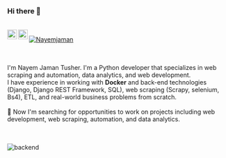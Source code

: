 ### Hi there 👋
<br/>
<a href="https://www.linkedin.com/in/Nayemjaman/">
  <img align="left" alt="Nayem Jaman Tuhser's LinkedIn" width="22px" src="https://raw.githubusercontent.com/peterthehan/peterthehan/master/assets/linkedin.svg" />
</a>
<a href="https://twitter.com/nayemjaman">
  <img align="left" alt="nayemjaman | Twitter" width="22px" src="https://raw.githubusercontent.com/peterthehan/peterthehan/master/assets/twitter.svg" />
</a>
<a href="https://github.com/Nayemjaman" target="_blank"><p align="left">
  <img src="https://komarev.com/ghpvc/?username=Nayemjaman&label=Profile%20views&color=129e00" alt="Nayemjaman" /> </p><a/> 
<br/><br/>
I'm Nayem Jaman Tusher. I'm a Python developer that specializes in web scraping and automation, data analytics, and web development.
</br>
I have experience in working with <b>Docker</b> and back-end technologies (Django, Django REST Framework, SQL), web scraping (Scrapy, selenium, Bs4), ETL, and real-world business problems from scratch.<br/>

</br>
</hr>
👯 Now I'm searching for opportunities to work on projects including web development, web scraping, automation, and data analytics.
</hr>
</br></br></br>

![backend](https://user-images.githubusercontent.com/64813513/167021686-b09b7051-45ef-4d2a-9863-db926ed3cf03.gif)















<!--
**Nayemjaman/Nayemjaman** is a ✨ _special_ ✨ repository because its `README.md` (this file) appears on your GitHub profile.

Here are some ideas to get you started:

- 🔭 I’m currently working on ...
- 🌱 I’m currently learning ...
- 👯 I’m looking to collaborate on ...
- 🤔 I’m looking for help with ...
- 💬 Ask me about ...
- 📫 How to reach me: ...
- 😄 Pronouns: ...
- ⚡ Fun fact: ...
-->
